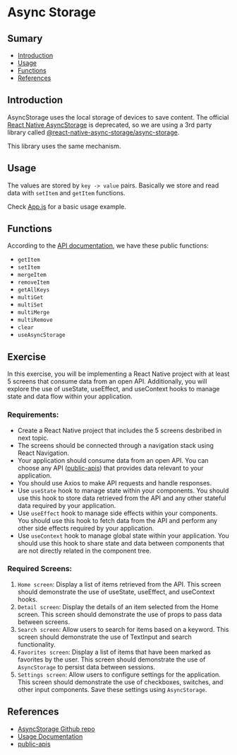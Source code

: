 # Async Storage

## Sumary
- [Introduction](#introduction)
- [Usage](#usage)
- [Functions](#functions)
- [References](#references)

## Introduction

AsyncStorage uses the local storage of devices to save content. The official [React Native AsyncStorage](https://reactnative.dev/docs/asyncstorage) is deprecated, so we are using a 3rd party library called [@react-native-async-storage/async-storage](https://www.npmjs.com/package/@react-native-async-storage/async-storage).

This library uses the same mechanism.

## Usage

The values are stored by `key -> value` pairs. Basically we store and read data with `setItem` and `getItem` functions.

Check [App.js](./App.js) for a basic usage example.

## Functions

According to the [API documentation](https://react-native-async-storage.github.io/async-storage/docs/api), we have these public functions:
- `getItem`
- `setItem`
- `mergeItem`
- `removeItem`
- `getAllKeys`
- `multiGet`
- `multiSet`
- `multiMerge`
- `multiRemove`
- `clear`
- `useAsyncStorage`

## Exercise

In this exercise, you will be implementing a React Native project with at least 5 screens that consume data from an open API. Additionally, you will explore the use of useState, useEffect, and useContext hooks to manage state and data flow within your application.

### Requirements:

- Create a React Native project that includes the 5 screens desbribed in next topic.
- The screens should be connected through a navigation stack using React Navigation.
- Your application should consume data from an open API. You can choose any API ([public-apis](https://github.com/public-apis/public-apis)) that provides data relevant to your application.
- You should use Axios to make API requests and handle responses.
- Use `useState` hook to manage state within your components. You should use this hook to store data retrieved from the API and any other stateful data required by your application.
- Use `useEffect` hook to manage side effects within your components. You should use this hook to fetch data from the API and perform any other side effects required by your application.
- Use `useContext` hook to manage global state within your application. You should use this hook to share state and data between components that are not directly related in the component tree.

### Required Screens:

1. `Home screen`: Display a list of items retrieved from the API. This screen should demonstrate the use of useState, useEffect, and useContext hooks.
2. `Detail screen`: Display the details of an item selected from the Home screen. This screen should demonstrate the use of props to pass data between screens.
3. `Search screen`: Allow users to search for items based on a keyword. This screen should demonstrate the use of TextInput and search functionality.
4. `Favorites screen`: Display a list of items that have been marked as favorites by the user. This screen should demonstrate the use of `AsyncStorage` to persist data between sessions.
5. `Settings screen`: Allow users to configure settings for the application. This screen should demonstrate the use of checkboxes, switches, and other input components. Save these settings using `AsyncStorage`.

## References

- [AsyncStorage Github repo](https://github.com/react-native-async-storage/async-storage)
- [Usage Documentation](https://react-native-async-storage.github.io/async-storage/docs/usage)
- [public-apis](https://github.com/public-apis/public-apis)